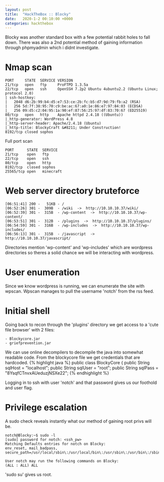 ```yaml
---
layout: post
title:  "HackTheBox :: Blocky"
date:   2020-1-2 00:10:00 +0000
categories: hackthebox
---
```

Blocky was another standard box with a few potential rabbit holes to fall down. There was also a 2nd potential method of gaining information through phpmyadmin which i didnt investigate.
# Nmap scan
```
PORT     STATE  SERVICE VERSION
21/tcp   open   ftp     ProFTPD 1.3.5a
22/tcp   open   ssh     OpenSSH 7.2p2 Ubuntu 4ubuntu2.2 (Ubuntu Linux; protocol 2.0)
| ssh-hostkey:
|   2048 d6:2b:99:b4:d5:e7:53:ce:2b:fc:b5:d7:9d:79:fb:a2 (RSA)
|   256 5d:7f:38:95:70:c9:be:ac:67:a0:1e:86:e7:97:84:03 (ECDSA)
|_  256 09:d5:c2:04:95:1a:90:ef:87:56:25:97:df:83:70:67 (ED25519)
80/tcp   open   http    Apache httpd 2.4.18 ((Ubuntu))
|_http-generator: WordPress 4.8
|_http-server-header: Apache/2.4.18 (Ubuntu)
|_http-title: BlockyCraft &#8211; Under Construction!
8192/tcp closed sophos
```


Full port scan
```
PORT      STATE  SERVICE
21/tcp    open   ftp
22/tcp    open   ssh
80/tcp    open   http
8192/tcp  closed sophos
25565/tcp open   minecraft
```

# Web server directory bruteforce
```
[06:51:41] 200 -   51KB - /
[06:52:26] 301 -  309B  - /wiki  ->  http://10.10.10.37/wiki/
[06:52:39] 301 -  315B  - /wp-content  ->  http://10.10.10.37/wp-content/
[06:53:51] 301 -  312B  - /plugins  ->  http://10.10.10.37/plugins/
[06:54:59] 301 -  316B  - /wp-includes  ->  http://10.10.10.37/wp-includes/
[06:56:13] 301 -  315B  - /javascript  ->  http://10.10.10.37/javascript/
```
Directories mention 'wp-content' and 'wp-includes' which are wordpress directories so theres a solid chance we will be interacting with wordpress.

# User enumeration
Since we know wordpress is running, we can enumerate the site with wpscan. Wpscan manages to pull the username 'notch' from the rss feed.

# Initial shell
Going back to recon through the 'plugins' directory we get access to a 'cute file browser' with 2 files:
```
- Blockycore.jar
- griefprevention.jar
```
We can use online decompilers to decompile the java into somewhat readable code.
From the blockycore file we get credentials that are hardcoded.
{% highlight java %}
public class BlockyCore {
public String sqlHost = "localhost";
public String sqlUser = "root";
public String sqlPass = "8YsqfCTnvxAUeduzjNSXe22";
{% endhighlight %}

Logging in to ssh with user 'notch' and that password gives us our foothold and user flag.

# Privilege escalation
A sudo check reveals instantly what our method of gaining root privs will be.
```
notch@Blocky:~$ sudo -l
[sudo] password for notch: <ssh_pw>
Matching Defaults entries for notch on Blocky:
env_reset, mail_badpass, secure_path=/usr/local/sbin\:/usr/local/bin\:/usr/sbin\:/usr/bin\:/sbin\:/bin\:/snap/bin

User notch may run the following commands on Blocky:
(ALL : ALL) ALL
```
'sudo su' gives us root.
